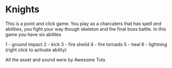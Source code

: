 # Knights

This is a point and click game. You play as a charcaters that has spell and abilities, you fight your way though skeleton and the final boss battle.
In this game you have six abilites 

1 - ground impact
2 - kick
3 - fire sheild 
4 - fire tornado
5 - heal
6 - lightning (right click to activate ability)

All the asset and sound were by Awesome Tuts


